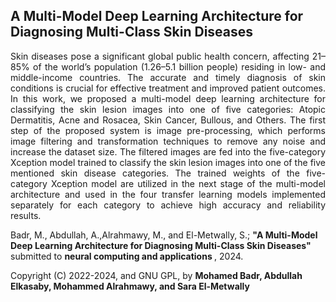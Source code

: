 ## A Multi-Model Deep Learning Architecture for Diagnosing Multi-Class Skin Diseases
<p align="justify">
Skin diseases pose a significant global public health concern, affecting 21–85% of the world’s population (1.26–5.1 billion people) residing in low- and middle-income countries. The accurate and timely diagnosis of skin conditions is crucial for effective treatment and improved patient outcomes. In this work, we proposed a multi-model deep learning architecture for classifying the skin lesion images into one of five categories: Atopic Dermatitis, Acne and Rosacea, Skin Cancer, Bullous, and Others. The first step of the proposed system is image pre-processing, which performs image filtering and transformation techniques to remove any noise and increase the dataset size. The filtered images are fed into the five-category Xception model trained to classify the skin lesion images into one of the five mentioned skin disease categories. The trained weights of the five-category Xception model are utilized in the next stage of the multi-model architecture and used in the four transfer learning models implemented separately for each category to achieve high accuracy and reliability results.

Badr, M., Abdullah, A.,Alrahmawy, M., and El-Metwally, S.; <b> "A Multi-Model Deep Learning Architecture for Diagnosing Multi-Class Skin Diseases" </b> submitted to <b> neural computing and applications </b>, 2024.
<br>

Copyright (C) 2022-2024, and GNU GPL, by  <b> Mohamed Badr, Abdullah Elkasaby, Mohammed Alrahmawy, and Sara El-Metwally <b> </p>

